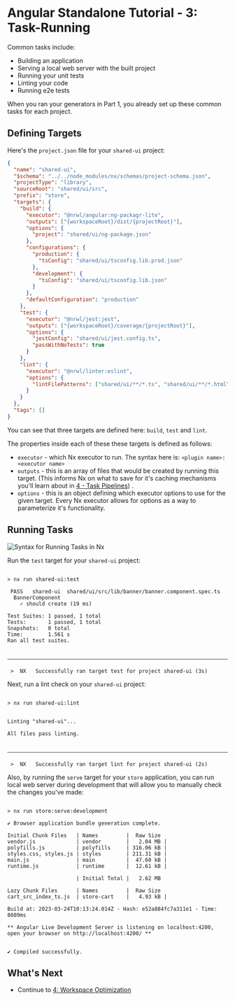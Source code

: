 # Angular Standalone Tutorial - 3: Task-Running

Common tasks include:

- Building an application
- Serving a local web server with the built project
- Running your unit tests
- Linting your code
- Running e2e tests

When you ran your generators in Part 1, you already set up these common tasks for each project.

## Defining Targets

Here's the `project.json` file for your `shared-ui` project:

```json {% fileName="shared/ui/project.json" %}
{
  "name": "shared-ui",
  "$schema": "../../node_modules/nx/schemas/project-schema.json",
  "projectType": "library",
  "sourceRoot": "shared/ui/src",
  "prefix": "store",
  "targets": {
    "build": {
      "executor": "@nrwl/angular:ng-packagr-lite",
      "outputs": ["{workspaceRoot}/dist/{projectRoot}"],
      "options": {
        "project": "shared/ui/ng-package.json"
      },
      "configurations": {
        "production": {
          "tsConfig": "shared/ui/tsconfig.lib.prod.json"
        },
        "development": {
          "tsConfig": "shared/ui/tsconfig.lib.json"
        }
      },
      "defaultConfiguration": "production"
    },
    "test": {
      "executor": "@nrwl/jest:jest",
      "outputs": ["{workspaceRoot}/coverage/{projectRoot}"],
      "options": {
        "jestConfig": "shared/ui/jest.config.ts",
        "passWithNoTests": true
      }
    },
    "lint": {
      "executor": "@nrwl/linter:eslint",
      "options": {
        "lintFilePatterns": ["shared/ui/**/*.ts", "shared/ui/**/*.html"]
      }
    }
  },
  "tags": []
}
```

You can see that three targets are defined here: `build`, `test` and `lint`.

The properties inside each of these these targets is defined as follows:

- `executor` - which Nx executor to run. The syntax here is: `<plugin name>:<executor name>`
- `outputs` - this is an array of files that would be created by running this target. (This informs Nx on what to save
  for it's caching mechanisms you'll learn about in [4 - Task Pipelines](/angular-standalone-tutorial/4-task-pipelines))
  .
- `options` - this is an object defining which executor options to use for the given target. Every Nx executor allows
  for options as a way to parameterize it's functionality.

## Running Tasks

![Syntax for Running Tasks in Nx](/shared/angular-standalone-tutorial/run-target-syntax.svg)

Run the `test` target for your `shared-ui` project:

```{% command="npx nx test shared-ui" path="~/store" %}

> nx run shared-ui:test

 PASS   shared-ui  shared/ui/src/lib/banner/banner.component.spec.ts
  BannerComponent
    ✓ should create (19 ms)

Test Suites: 1 passed, 1 total
Tests:       1 passed, 1 total
Snapshots:   0 total
Time:        1.561 s
Ran all test suites.

 —————————————————————————————————————————————————————————————————————————————————————————————————————————————————

 >  NX   Successfully ran target test for project shared-ui (3s)
```

Next, run a lint check on your `shared-ui` project:

```{% command="npx nx lint shared-ui" path="~/store" %}

> nx run shared-ui:lint


Linting "shared-ui"...

All files pass linting.


———————————————————————————————————————————————————————————————————————————————————————————————————

 >  NX   Successfully ran target lint for project shared-ui (2s)
```

Also, by running the `serve` target for your `store` application, you can run local web server during development that
will allow you to manually check the changes you've made:

```{% command="npx nx serve store" path="~/store" %}

> nx run store:serve:development

✔ Browser application bundle generation complete.

Initial Chunk Files   | Names         |  Raw Size
vendor.js             | vendor        |   2.04 MB |
polyfills.js          | polyfills     | 316.06 kB |
styles.css, styles.js | styles        | 211.31 kB |
main.js               | main          |  47.60 kB |
runtime.js            | runtime       |  12.61 kB |

                      | Initial Total |   2.62 MB

Lazy Chunk Files      | Names         |  Raw Size
cart_src_index_ts.js  | store-cart    |   4.93 kB |

Build at: 2023-03-24T10:13:24.014Z - Hash: e52a884fc7a311e1 - Time: 8609ms

** Angular Live Development Server is listening on localhost:4200, open your browser on http://localhost:4200/ **


✔ Compiled successfully.
```

## What's Next

- Continue to [4: Workspace Optimization](/angular-standalone-tutorial/4-task-pipelines)
